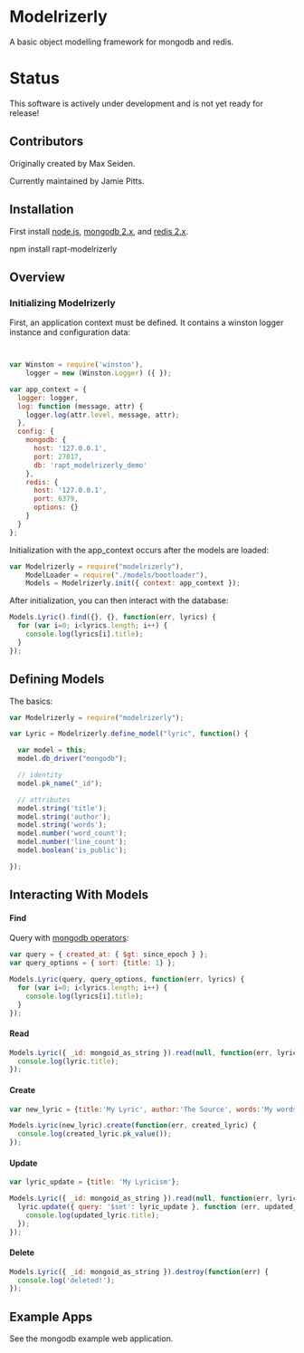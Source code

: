 # Modelrizerly

A basic object modelling framework for mongodb and redis.

# Status

This software is actively under development and is not yet ready for release!

## Contributors

Originally created by Max Seiden.

Currently maintained by Jamie Pitts.

## Installation

First install [node.js](http://nodejs.org/), [mongodb 2.x](http://www.mongodb.org/downloads), and [redis 2.x](http://redis.io/download).

npm install rapt-modelrizerly

## Overview 

### Initializing Modelrizerly

First, an application context must be defined. It contains a winston logger instance and configuration data:

```js


var Winston = require('winston'),
    logger = new (Winston.Logger) ({ });

var app_context = {
  logger: logger,
  log: function (message, attr) {
    logger.log(attr.level, message, attr);
  },
  config: {
    mongodb: {
      host: '127.0.0.1',
      port: 27017,
      db: 'rapt_modelrizerly_demo'
    },
    redis: {
      host: '127.0.0.1',
      port: 6379,
      options: {}
    }
  }
};
```

Initialization with the app_context occurs after the models are loaded:

```js
var Modelrizerly = require("modelrizerly"),
    ModelLoader = require("./models/bootloader"),
    Models = Modelrizerly.init({ context: app_context });
```

After initialization, you can then interact with the database:

```js
Models.Lyric().find({}, {}, function(err, lyrics) {
  for (var i=0; i<lyrics.length; i++) {
    console.log(lyrics[i].title);
  } 
});
```

## Defining Models

The basics:

```js
var Modelrizerly = require("modelrizerly");

var Lyric = Modelrizerly.define_model("lyric", function() {

  var model = this;
  model.db_driver("mongodb");

  // identity
  model.pk_name("_id");

  // attributes
  model.string('title');
  model.string('author');
  model.string('words');
  model.number('word_count');
  model.number('line_count');
  model.boolean('is_public');

});
```

## Interacting With Models

#### Find

Query with [mongodb operators](http://docs.mongodb.org/manual/reference/operator/query/):

```js
var query = { created_at: { $gt: since_epoch } };
var query_options = { sort: {title: 1} };

Models.Lyric(query, query_options, function(err, lyrics) {
  for (var i=0; i<lyrics.length; i++) {
    console.log(lyrics[i].title);
  }
});

```

#### Read

```js
Models.Lyric({ _id: mongoid_as_string }).read(null, function(err, lyric) {
  console.log(lyric.title);
});
```
#### Create

```js
var new_lyric = {title:'My Lyric', author:'The Source', words:'My words are few.'};

Models.Lyric(new_lyric).create(function(err, created_lyric) {
  console.log(created_lyric.pk_value());
});
```

#### Update

```js
var lyric_update = {title: 'My Lyricism'};

Models.Lyric({ _id: mongoid_as_string }).read(null, function(err, lyric) {
  lyric.update({ query: '$set': lyric_update }, function (err, updated_lyric) {
    console.log(updated_lyric.title);
  });
});
```

#### Delete

```js
Models.Lyric({ _id: mongoid_as_string }).destroy(function(err) {
  console.log('deleted!');
});
```

## Example Apps

See the mongodb example web application.





